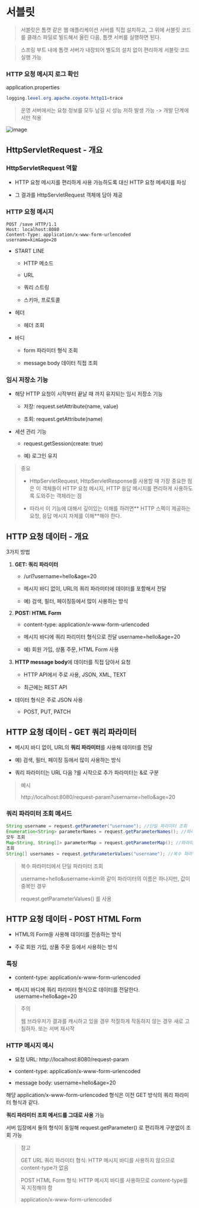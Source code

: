 # 서블릿

> 서블릿은 톰캣 같은 웹 애플리케이션 서버를 직접 설치하고, 그 위에 서블릿 코드를 클래스 파일로 빌드해서 올린 다음, 톰캣 서버를 실행하면 된다.

> 스프링 부트 내에 톰캣 서버가 내장되어 별도의 설치 없이 편리하게 서블릿 코드 실행 가능

### HTTP 요청 메시지 로그 확인

application.properties

```JAVA
logging.level.org.apache.coyote.http11=trace
```

> 운영 서버에서는 요청 정보를 모두 남길 시 성능 저하 발생 가능 -> 개발 단계에서만 적용

![image](https://github.com/user-attachments/assets/4dceb994-5334-49cf-adcc-a2988e7daa1f)

## HttpServletRequest - 개요

### HttpServletRequest 역할

- HTTP 요청 메시지를 편리하게 사용 가능하도록 대신 HTTP 요청 메세지를 파싱

- 그 결과를 HttpServletRequest 객체에 담아 제공

### HTTP 요청 메시지

```
POST /save HTTP/1.1
Host: localhost:8080
Content-Type: application/x-www-form-urlencoded
username=kim&age=20
```
- START LINE
    
    - HTTP 메소드
    
    - URL
    
    - 쿼리 스트링
    
    - 스키마, 프로토콜

- 헤더

    - 헤더 조회

- 바디

    - form 파라미터 형식 조회

    - message body 데이터 직접 조회

### 임시 저장소 기능

- 해당 HTTP 요청이 시작부터 끝날 때 까지 유지되는 임시 저장소 기능

    - 저장: request.setAttribute(name, value)

    - 조회: request.getAttribute(name)

- 세션 관리 기능

    - request.getSession(create: true)
      
    - 예) 로그인 유지
> 중요
>
> - HttpServletRequest, HttpServletResponse를 사용할 때 가장 중요한 점은 이 객체들이 HTTP 요청 메시지, HTTP 응답 메시지를 편리하게 사용하도록 도와주는 객체라는 점
>
> - 따라서 이 기능에 대해서 깊이있는 이해를 하려면** HTTP 스펙이 제공하는 요청, 응답 메시지 자체를 이해**해야 한다.

## HTTP 요청 데이터 - 개요

3가지 방법

1. **GET: 쿼리 파라미터**
    
    - /url?username=hello&age=20
    
    - 메시지 바디 없이, URL의 쿼리 파라미터에 데이터를 포함해서 전달
    
    - 예) 검색, 필터, 페이징등에서 많이 사용하는 방식

2. **POST: HTML Form**
    
    - content-type: application/x-www-form-urlencoded
    
    - 메시지 바디에 쿼리 파리미터 형식으로 전달 username=hello&age=20
    
    - 예) 회원 가입, 상품 주문, HTML Form 사용

3. **HTTP message body**에 데이터를 직접 담아서 요청
    
    - HTTP API에서 주로 사용, JSON, XML, TEXT
    
    - 최근에는 REST API

- 데이터 형식은 주로 JSON 사용

    - POST, PUT, PATCH

## HTTP 요청 데이터 - GET 쿼리 파라미터

- 메시지 바디 없이, URL의 **쿼리 파라미터**를 사용해 데이터를 전달

- 예) 검색, 필터, 페이징 등에서 많이 사용하는 방식

- 쿼리 파라미터는 URL 다음 ?를 시작으로 추가 파라미터는 &로 구분
  
> 예시
>
> http://localhost:8080/request-param?username=hello&age=20

### 쿼리 파라미터 조회 메서드

```JAVA
String username = request.getParameter("username"); //단일 파라미터 조회
Enumeration<String> parameterNames = request.getParameterNames(); //파라미터 이름들
모두 조회
Map<String, String[]> parameterMap = request.getParameterMap(); //파라미터를 Map으로
조회
String[] usernames = request.getParameterValues("username"); //복수 파라미터 조회
```

> 복수 파라미터에서 단일 파라미터 조회
>
> username=hello&username=kim와 같이 파라미터의 이름은 하나지만, 값이 중복인 경우
>
>  request.getParameterValues() 를 사용

## HTTP 요청 데이터 - POST HTML Form

- HTML의 Form을 사용해 데이터를 전송하는 방식

- 주로 회원 가입, 상품 주문 등에서 사용하는 방식

### 특징

- content-type: application/x-www-form-urlencoded

- 메시지 바디에 쿼리 파리미터 형식으로 데이터를 전달한다. username=hello&age=20

> 주의
>
> 웹 브라우저가 결과를 캐시하고 있을 경우 적절하게 작동하지 않는 경우 새로 고침하자. 또는 서버 재시작

### HTTP 메시지 예시

- 요청 URL: http://localhost:8080/request-param

- content-type: application/x-www-form-urlencoded

- message body: username=hello&age=20

해당 application/x-www-form-urlencoded 형식은 이전 GET 방식의 쿼리 파라미터 형식과 같다.

**쿼리 파라미터 조회 메서드를 그대로 사용** 가능

서버 입장에서 둘의 형식이 동일해 request.getParameter() 로 편리하게 구분없이 조회 가능

> 참고
>
> GET URL 쿼리 파라미터 형식: HTTP 메시지 바디를 사용하지 않으므로 content-type가 없음
>
> POST HTML Form 형식: HTTP 메시지 바디를 사용하므로 content-type를 꼭 지정해야 함
>
> application/x-www-form-urlencoded

